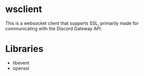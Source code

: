# wsclient
This is a websocket client that supports SSL, primarily made for communicating with the Discord Gateway API.
# Libraries
- libevent
- openssl